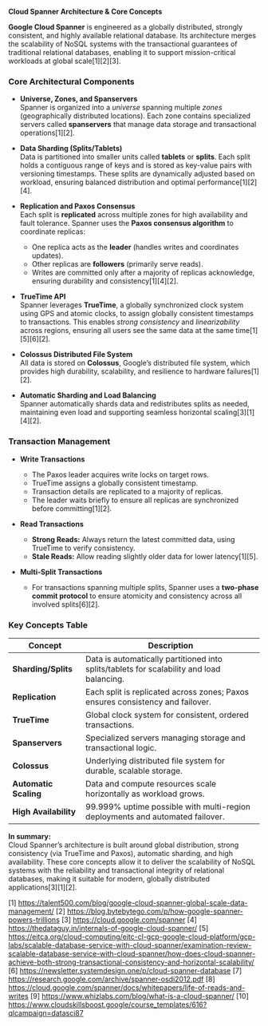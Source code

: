 **Cloud Spanner Architecture & Core Concepts**

**Google Cloud Spanner** is engineered as a globally distributed, strongly consistent, and highly available relational database. Its architecture merges the scalability of NoSQL systems with the transactional guarantees of traditional relational databases, enabling it to support mission-critical workloads at global scale[1][2][3].

### Core Architectural Components

- **Universe, Zones, and Spanservers**  
  Spanner is organized into a *universe* spanning multiple *zones* (geographically distributed locations). Each zone contains specialized servers called **spanservers** that manage data storage and transactional operations[1][2].

- **Data Sharding (Splits/Tablets)**  
  Data is partitioned into smaller units called **tablets** or **splits**. Each split holds a contiguous range of keys and is stored as key-value pairs with versioning timestamps. These splits are dynamically adjusted based on workload, ensuring balanced distribution and optimal performance[1][2][4].

- **Replication and Paxos Consensus**  
  Each split is **replicated** across multiple zones for high availability and fault tolerance. Spanner uses the **Paxos consensus algorithm** to coordinate replicas:
  - One replica acts as the **leader** (handles writes and coordinates updates).
  - Other replicas are **followers** (primarily serve reads).
  - Writes are committed only after a majority of replicas acknowledge, ensuring durability and consistency[1][4][2].

- **TrueTime API**  
  Spanner leverages **TrueTime**, a globally synchronized clock system using GPS and atomic clocks, to assign globally consistent timestamps to transactions. This enables *strong consistency* and *linearizability* across regions, ensuring all users see the same data at the same time[1][5][6][2].

- **Colossus Distributed File System**  
  All data is stored on **Colossus**, Google’s distributed file system, which provides high durability, scalability, and resilience to hardware failures[1][2].

- **Automatic Sharding and Load Balancing**  
  Spanner automatically shards data and redistributes splits as needed, maintaining even load and supporting seamless horizontal scaling[3][1][4][2].

### Transaction Management

- **Write Transactions**
  - The Paxos leader acquires write locks on target rows.
  - TrueTime assigns a globally consistent timestamp.
  - Transaction details are replicated to a majority of replicas.
  - The leader waits briefly to ensure all replicas are synchronized before committing[1][2].

- **Read Transactions**
  - **Strong Reads:** Always return the latest committed data, using TrueTime to verify consistency.
  - **Stale Reads:** Allow reading slightly older data for lower latency[1][5].

- **Multi-Split Transactions**
  - For transactions spanning multiple splits, Spanner uses a **two-phase commit protocol** to ensure atomicity and consistency across all involved splits[6][2].

### Key Concepts Table

| Concept                  | Description                                                                                  |
|--------------------------|----------------------------------------------------------------------------------------------|
| **Sharding/Splits**      | Data is automatically partitioned into splits/tablets for scalability and load balancing.    |
| **Replication**          | Each split is replicated across zones; Paxos ensures consistency and failover.               |
| **TrueTime**             | Global clock system for consistent, ordered transactions.                                    |
| **Spanservers**          | Specialized servers managing storage and transactional logic.                                |
| **Colossus**             | Underlying distributed file system for durable, scalable storage.                            |
| **Automatic Scaling**    | Data and compute resources scale horizontally as workload grows.                             |
| **High Availability**    | 99.999% uptime possible with multi-region deployments and automated failover.                |

**In summary:**  
Cloud Spanner’s architecture is built around global distribution, strong consistency (via TrueTime and Paxos), automatic sharding, and high availability. These core concepts allow it to deliver the scalability of NoSQL systems with the reliability and transactional integrity of relational databases, making it suitable for modern, globally distributed applications[3][1][2].

[1] https://talent500.com/blog/google-cloud-spanner-global-scale-data-management/
[2] https://blog.bytebytego.com/p/how-google-spanner-powers-trillions
[3] https://cloud.google.com/spanner
[4] https://thedataguy.in/internals-of-google-cloud-spanner/
[5] https://eitca.org/cloud-computing/eitc-cl-gcp-google-cloud-platform/gcp-labs/scalable-database-service-with-cloud-spanner/examination-review-scalable-database-service-with-cloud-spanner/how-does-cloud-spanner-achieve-both-strong-transactional-consistency-and-horizontal-scalability/
[6] https://newsletter.systemdesign.one/p/cloud-spanner-database
[7] https://research.google.com/archive/spanner-osdi2012.pdf
[8] https://cloud.google.com/spanner/docs/whitepapers/life-of-reads-and-writes
[9] https://www.whizlabs.com/blog/what-is-a-cloud-spanner/
[10] https://www.cloudskillsboost.google/course_templates/616?qlcampaign=datasci87
